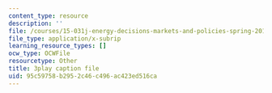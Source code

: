 ```yaml
---
content_type: resource
description: ''
file: /courses/15-031j-energy-decisions-markets-and-policies-spring-2012/95c59758b2952c46c496ac423ed516ca_XJdqfhuqLJA.srt
file_type: application/x-subrip
learning_resource_types: []
ocw_type: OCWFile
resourcetype: Other
title: 3play caption file
uid: 95c59758-b295-2c46-c496-ac423ed516ca
---
```

